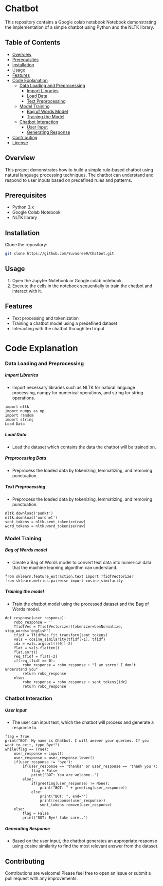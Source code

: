 
# Chatbot

This repository contains a Google colab notebook Notebook demonstrating the implementation of a simple chatbot using Python and the NLTK library.

## Table of Contents
- [Overview](#overview)
- [Prerequisites](#prerequisites)
- [Installation](#installation)
- [Usage](#usage)
- [Features](#features)
- [Code Explanation](#code-explanation)
  - [Data Loading and Preprocessing](#data-loading-and-preprocessing)
    - [Import Libraries](#import-libraries)
    - [Load Data](#load-data)
    - [Text Preprocessing](#text-preprocessing)
  - [Model Training](#model-training)
    - [Bag of Words Model](#bag-of-words-model)
    - [Training the Model](#training-the-model)
  - [Chatbot Interaction](#chatbot-interaction)
    - [User Input](#user-input)
    - [Generating Response](#generating-response)
- [Contributing](#contributing)
- [License](#license)

## Overview
This project demonstrates how to build a simple rule-based chatbot using natural language processing techniques. The chatbot can understand and respond to user inputs based on predefined rules and patterns.

## Prerequisites
- Python 3.x
- Google Colab Notebook
- NLTK library

## Installation
 Clone the repository:
   ```bash
   git clone https://github.com/Yuvasree9/Chatbot.git
```

<h2>Usage</h2>
<ol><li>Open the Jupyter Notebook or Google colab notebook.</li><li>Execute the cells in the notebook sequentially to train the chatbot and interact with it.</li></ol>
<h2>Features</h2>
<ul><li>Text processing and tokenization</li>
<li>Training a chatbot model using a predefined dataset</li>
<li>Interacting with the chatbot through text input</li></ul>
<h1>Code Explanation</h1>
<h3>Data Loading and Preprocessing</h3>
<h5>Import Libraries</h5>
<ul><li>Import necessary libraries such as NLTK for natural language processing, numpy for numerical operations, and string for string operations.</li></ul>

```
import nltk
import numpy as np
import random
import string
Load Data
```

<h5>Load Data</h5>
<ul><li>Load the dataset which contains the data the chatbot will be trained on.
</li></ul>
<h5>Preprocessing Data</h5>
<ul><li>Preprocess the loaded data by tokenizing, lemmatizing, and removing punctuation.</li></ul>
<h5>Text Preprocessing</h5>
<ul><li>Preprocess the loaded data by tokenizing, lemmatizing, and removing punctuation.</li></ul>

```
nltk.download('punkt')
nltk.download('wordnet')
sent_tokens = nltk.sent_tokenize(raw)
word_tokens = nltk.word_tokenize(raw)
```

<h3>Model Training</h3>
<h5>Bag of Words model</h5>
<ul><li>Create a Bag of Words model to convert text data into numerical data that the machine learning algorithm can understand.</li></ul>

```
from sklearn.feature_extraction.text import TfidfVectorizer
from sklearn.metrics.pairwise import cosine_similarity
```

<h5>Training the model</h5>
<ul><li>Train the chatbot model using the processed dataset and the Bag of Words model.</li></ul>

```
def response(user_response):
    robo_response = ''
    TfidfVec = TfidfVectorizer(tokenizer=LemNormalize, stop_words='english')
    tfidf = TfidfVec.fit_transform(sent_tokens)
    vals = cosine_similarity(tfidf[-1], tfidf)
    idx = vals.argsort()[0][-2]
    flat = vals.flatten()
    flat.sort()
    req_tfidf = flat[-2]
    if(req_tfidf == 0):
        robo_response = robo_response + "I am sorry! I don't understand you"
        return robo_response
    else:
        robo_response = robo_response + sent_tokens[idx]
        return robo_response
```
<h3>Chatbot Interaction</h3>
<h5>User Input</h5>
<ul><li>The user can input text, which the chatbot will process and generate a response to.</li></ul>

```
flag = True
print("BOT: My name is Chatbot. I will answer your queries. If you want to exit, type Bye!")
while(flag == True):
    user_response = input()
    user_response = user_response.lower()
    if(user_response != 'bye'):
        if(user_response == 'thanks' or user_response == 'thank you'):
            flag = False
            print("BOT: You are welcome..")
        else:
            if(greeting(user_response) != None):
                print("BOT: " + greeting(user_response))
            else:
                print("BOT: ", end="")
                print(response(user_response))
                sent_tokens.remove(user_response)
    else:
        flag = False
        print("BOT: Bye! take care..")
```

<h5>Generating Response</h5>
<ul><li>Based on the user input, the chatbot generates an appropriate response using cosine similarity to find the most relevant answer from the dataset.</li></ul>

<h2>Contributing</h2>
<p>Contributions are welcome! Please feel free to open an issue or submit a pull request with any improvements.</p>

   
